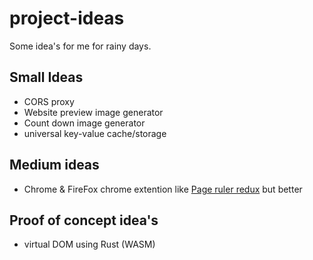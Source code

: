 # project-ideas
Some idea's for me for rainy days.

## Small Ideas

- CORS proxy
- Website preview image generator
- Count down image generator
- universal key-value cache/storage

## Medium ideas

- Chrome & FireFox chrome extention like [Page ruler redux](https://chrome.google.com/webstore/detail/page-ruler-redux/giejhjebcalaheckengmchjekofhhmal) but better


## Proof of concept idea's

- virtual DOM using Rust (WASM)
